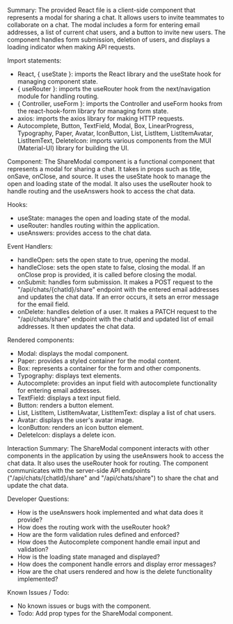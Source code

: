 Summary:
The provided React file is a client-side component that represents a modal for sharing a chat. It allows users to invite teammates to collaborate on a chat. The modal includes a form for entering email addresses, a list of current chat users, and a button to invite new users. The component handles form submission, deletion of users, and displays a loading indicator when making API requests.

Import statements:
- React, { useState }: imports the React library and the useState hook for managing component state.
- { useRouter }: imports the useRouter hook from the next/navigation module for handling routing.
- { Controller, useForm }: imports the Controller and useForm hooks from the react-hook-form library for managing form state.
- axios: imports the axios library for making HTTP requests.
- Autocomplete, Button, TextField, Modal, Box, LinearProgress, Typography, Paper, Avatar, IconButton, List, ListItem, ListItemAvatar, ListItemText, DeleteIcon: imports various components from the MUI (Material-UI) library for building the UI.

Component:
The ShareModal component is a functional component that represents a modal for sharing a chat. It takes in props such as title, onSave, onClose, and source. It uses the useState hook to manage the open and loading state of the modal. It also uses the useRouter hook to handle routing and the useAnswers hook to access the chat data.

Hooks:
- useState: manages the open and loading state of the modal.
- useRouter: handles routing within the application.
- useAnswers: provides access to the chat data.

Event Handlers:
- handleOpen: sets the open state to true, opening the modal.
- handleClose: sets the open state to false, closing the modal. If an onClose prop is provided, it is called before closing the modal.
- onSubmit: handles form submission. It makes a POST request to the "/api/chats/{chatId}/share" endpoint with the entered email addresses and updates the chat data. If an error occurs, it sets an error message for the email field.
- onDelete: handles deletion of a user. It makes a PATCH request to the "/api/chats/share" endpoint with the chatId and updated list of email addresses. It then updates the chat data.

Rendered components:
- Modal: displays the modal component.
- Paper: provides a styled container for the modal content.
- Box: represents a container for the form and other components.
- Typography: displays text elements.
- Autocomplete: provides an input field with autocomplete functionality for entering email addresses.
- TextField: displays a text input field.
- Button: renders a button element.
- List, ListItem, ListItemAvatar, ListItemText: display a list of chat users.
- Avatar: displays the user's avatar image.
- IconButton: renders an icon button element.
- DeleteIcon: displays a delete icon.

Interaction Summary:
The ShareModal component interacts with other components in the application by using the useAnswers hook to access the chat data. It also uses the useRouter hook for routing. The component communicates with the server-side API endpoints ("/api/chats/{chatId}/share" and "/api/chats/share") to share the chat and update the chat data.

Developer Questions:
- How is the useAnswers hook implemented and what data does it provide?
- How does the routing work with the useRouter hook?
- How are the form validation rules defined and enforced?
- How does the Autocomplete component handle email input and validation?
- How is the loading state managed and displayed?
- How does the component handle errors and display error messages?
- How are the chat users rendered and how is the delete functionality implemented?

Known Issues / Todo:
- No known issues or bugs with the component.
- Todo: Add prop types for the ShareModal component.